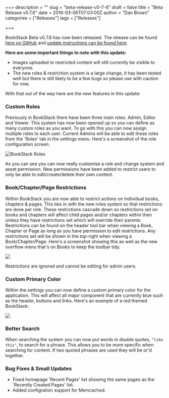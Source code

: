 +++
description = ""
slug = "beta-release-v0-7-6"
draft = false
title = "Beta Release v0.7.6"
date = 2016-03-06T07:03:00Z
author = "Dan Brown"
categories = ["Releases"]
tags = ["Releases"]

+++

BookStack Beta v0.7.6 has now been released. The release can be found [here on GitHub](https://github.com/BookStackApp/BookStack/releases/tag/v0.7.6) and [update instructions can be found here](https://github.com/BookStackApp/BookStack/blob/master/readme.md#updating-bookstack).

**Here are some important things to note with this update:**

* Images uploaded to restricted content will still currently be visible to everyone.
* The new roles & restriction system is a large change, it has been tested well but there is still likely to be a few bugs so please use with caution for now.

With that out of the way here are the new features in this update: 

### Custom Roles

Previously in BookStack there have been three main roles. Admin, Editor and Viewer. This system has now been opened up so you can define as many custom roles as you want. To go with this you can now assign multiple roles to each user. Current Admins will be able to edit these roles from the 'Roles' tab in the settings menu. Here's a screenshot of the role configuration screen:

![BookStack Roles](/images/2016/03/bookstack-role-settings.png)

As you can see you can now really customise a role and change system and asset permission. New permissions have been added to restrict users to only be able to edit/create/delete their own content.

### Book/Chapter/Page Restrictions

Within BookStack you are now able to restrict actions on individual books, chapters & pages. This ties in with the new roles system so that restrictions are done per role. These restrictions cascade down so restrictions set on books and chapters will affect child pages and/or chapters within then unless they have restrictions set which will override their parents. Restrictions can be found on the header tool bar when viewing a Book, Chapter or Page as long as you have permission to edit restrictions. Any restrictions set will be shown in the top-right when viewing a Book/Chapter/Page. Here's a screenshot showing this as well as the new overflow menu that's on Books to keep the toolbar tidy.

![](/images/2016/03/bookstack-restrictions-notification.png)

Restrictions are ignored and cannot be editing for admin users. 

### Custom Primary Color

Within the settings you can now define a custom primary color for the application. This will affect all major component that are currently blue such as the header, buttons and links. Here's an example of a red themed BookStack:

![](/images/2016/03/bookstack-color-red.png)

### Better Search

When searching the system you can now put words in double quotes, `"like this"`, to search for a phrase. This allows you to be more specific when searching for content. If two quoted phrases are used they will be or'd together.

### Bug Fixes & Small Updates

* Fixed homepage 'Recent Pages' list showing the same pages as the 'Recently Created Pages' list.
* Added configration support for Memcached.

